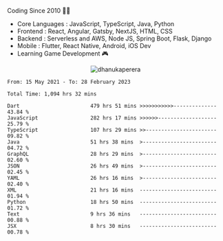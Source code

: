 

<!--
**dhanukaperera/dhanukaperera** is a ✨ _special_ ✨ repository because its `README.md` (this file) appears on your GitHub profile.

### Hi there 👋

Here are some ideas to get you started:

- 🔭 I’m currently working on ...
- 🌱 I’m currently learning ...
- 👯 I’m looking to collaborate on ...
- 🤔 I’m looking for help with ...
- 💬 Ask me about ...
- 📫 How to reach me: ...
- 😄 Pronouns: ...
- ⚡ Fun fact: ...




<p align="center">
<img alig src="https://github-profile-trophy.vercel.app/?username=dhanukaperera&margin-w=8&column=4&theme=darkhub&no-frame=true" alt="github trophies" />
</p>

<p align="center"><img src="https://github-readme-stats.vercel.app/api/top-langs/?username=dhanukaperera&layout=compact&hide=makefile&theme=prussian" alt="Most used languages" /></p>

<p align="center"><img src="https://github-readme-stats.vercel.app/api?username=dhanukaperera&show_icons=true&count_private=true&hide=issues,contribs&theme=prussian" alt="GitHub stats" /></p>

-->



Coding Since 2010 👨‍💻

* Core Languages : JavaScript, TypeScript, Java, Python
* Frontend : React, Angular, Gatsby, NextJS, HTML, CSS
* Backend : Serverless and AWS, Node JS, Spring Boot, Flask, Django 
* Mobile : Flutter, React Native, Android, iOS Dev
* Learning Game Development 🎮 


<p align="center"><img src="https://github-readme-streak-stats.herokuapp.com/?user=dhanukaperera&theme=prussian" alt="dhanukaperera" /></p>

<!--
<p align="center" ><a href="https://github.com/dhanukaperera/github-readme-stats"><img align="center" src="https://github-readme-stats.vercel.app/api/top-langs/?username=dhanukaperera&layout=compact&theme=prussian&hide_border=false&langs_count=10" /></a>
</p>
-->

<!--START_SECTION:waka-->

```text
From: 15 May 2021 - To: 28 February 2023

Total Time: 1,094 hrs 32 mins

Dart                       479 hrs 51 mins >>>>>>>>>>>--------------   43.84 %
JavaScript                 282 hrs 17 mins >>>>>>-------------------   25.79 %
TypeScript                 107 hrs 29 mins >>-----------------------   09.82 %
Java                       51 hrs 38 mins  >------------------------   04.72 %
GraphQL                    28 hrs 29 mins  >------------------------   02.60 %
JSON                       26 hrs 49 mins  >------------------------   02.45 %
YAML                       26 hrs 16 mins  >------------------------   02.40 %
XML                        21 hrs 16 mins  -------------------------   01.94 %
Python                     18 hrs 50 mins  -------------------------   01.72 %
Text                       9 hrs 36 mins   -------------------------   00.88 %
JSX                        8 hrs 30 mins   -------------------------   00.78 %
```

<!--END_SECTION:waka-->
